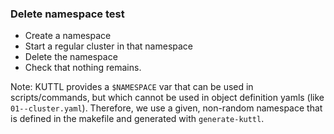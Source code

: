 ### Delete namespace test

* Create a namespace
* Start a regular cluster in that namespace
* Delete the namespace
* Check that nothing remains.

Note: KUTTL provides a `$NAMESPACE` var that can be used in scripts/commands,
but which cannot be used in object definition yamls (like `01--cluster.yaml`).
Therefore, we use a given, non-random namespace that is defined in the makefile
and generated with `generate-kuttl`.
